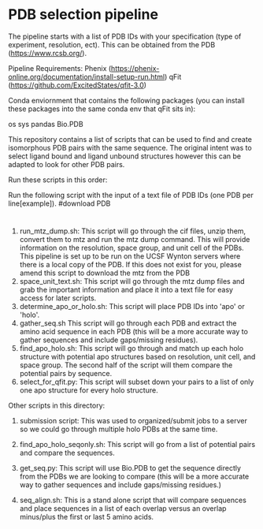 # PDB selection pipeline

The pipeline starts with a list of PDB IDs with your specification (type of experiment, resolution, ect). This can be obtained from the PDB (https://www.rcsb.org/). 

Pipeline Requirements:
Phenix (https://phenix-online.org/documentation/install-setup-run.html)
qFit (https://github.com/ExcitedStates/qfit-3.0)

Conda enviornment that contains the following packages (you can install these packages into the same conda env that qFit sits in):

os
sys
pandas
Bio.PDB


This repository contains a list of scripts that can be used to find and create isomorphous PDB pairs with the same sequence. The original intent was to select ligand bound and ligand unbound structures however this can be adapted to look for other PDB pairs. 


Run these scripts in this order:

Run the following script with the input of a text file of PDB IDs (one PDB per line[example]). 
#download PDB
#


1) run_mtz_dump.sh: This script will go through the cif files, unzip them, convert them to mtz and run the mtz dump command. This will provide information on the resolution, space group, and unit cell of the PDBs. This pipeline is set up to be run on the UCSF Wynton servers where there is a local copy of the PDB. If this does not exist for you, please amend this script to download the mtz from the PDB
2) space_unit_text.sh: This script will go through the mtz dump files and grab the important information and place it into a text file for easy access for later scripts. 
3) determine_apo_or_holo.sh: This script will place PDB IDs into 'apo' or 'holo'. 
4) gather_seq.sh This script will go through each PDB and extract the amino acid sequence in each PDB (this will be a more accurate way to gather sequences and include gaps/missing residues). 
5) find_apo_holo.sh: This script will go through and match up each holo structure with potential apo structures based on resolution, unit cell, and space group. The second half of the script will them compare the potential pairs by sequence. 
6) select_for_qfit.py: This script will subset down your pairs to a list of only one apo structure for every holo structure.


Other scripts in this directory:

1) submission script: This was used to organized/submit jobs to a server so we could go through multiple holo PDBs at the same time.

2) find_apo_holo_seqonly.sh: This script will go from a list of potential pairs and compare the sequences. 

3) get_seq.py: This script will use Bio.PDB to get the sequence directly from the PDBs we are looking to compare (this will be a more accurate way to gather sequences and include gaps/missing residues.)

4) seq_align.sh: This is a stand alone script that will compare sequences and place sequences in a list of each overlap versus an overlap minus/plus the first or last 5 amino acids.
